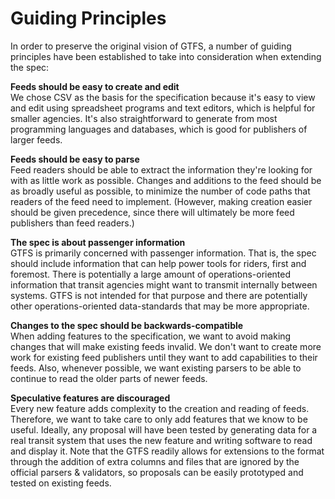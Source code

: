 # Guiding Principles
In order to preserve the original vision of GTFS, a number of guiding principles have been established to take into consideration when extending the spec:

**Feeds should be easy to create and edit**<br>
We chose CSV as the basis for the specification because it's easy to view and edit using spreadsheet programs and text editors, which is helpful for smaller agencies. It's also straightforward to generate from most programming languages and databases, which is good for publishers of larger feeds.

**Feeds should be easy to parse**<br>
Feed readers should be able to extract the information they're looking for with as little work as possible. Changes and additions to the feed should be as broadly useful as possible, to minimize the number of code paths that readers of the feed need to implement. (However, making creation easier should be given precedence, since there will ultimately be more feed publishers than feed readers.)

**The spec is about passenger information**<br>
GTFS is primarily concerned with passenger information. That is, the spec should include information that can help power tools for riders, first and foremost. There is potentially a large amount of operations-oriented information that transit agencies might want to transmit internally between systems. GTFS is not intended for that purpose and there are potentially other operations-oriented data-standards that may be more appropriate.

**Changes to the spec should be backwards-compatible**<br>
When adding features to the specification, we want to avoid making changes that will make existing feeds invalid. We don't want to create more work for existing feed publishers until they want to add capabilities to their feeds. Also, whenever possible, we want existing parsers to be able to continue to read the older parts of newer feeds.

**Speculative features are discouraged**<br>
Every new feature adds complexity to the creation and reading of feeds. Therefore, we want to take care to only add features that we know to be useful. Ideally, any proposal will have been tested by generating data for a real transit system that uses the new feature and writing software to read and display it. Note that the GTFS readily allows for extensions to the format through the addition of extra columns and files that are ignored by the official parsers & validators, so proposals can be easily prototyped and tested on existing feeds.

